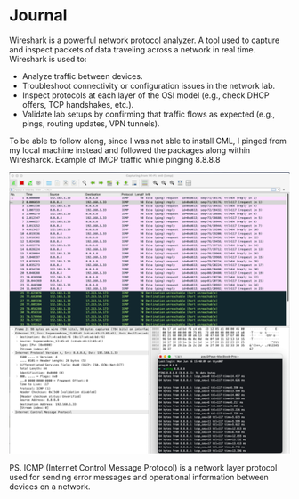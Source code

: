 # Journal

Wireshark is a powerful network protocol analyzer. A tool used to capture and
inspect packets of data traveling across a network in real time. Wireshark is
used to:

- Analyze traffic between devices.
- Troubleshoot connectivity or configuration issues in the network lab.
- Inspect protocols at each layer of the OSI model (e.g., check DHCP offers, TCP
  handshakes, etc.).
- Validate lab setups by confirming that traffic flows as expected (e.g., pings,
  routing updates, VPN tunnels).

To be able to follow along, since I was not able to install CML, I pinged from
my local machine instead and followed the packages along within Wiresharck.
Example of IMCP traffic while pinging 8.8.8.8

![Example IMCP](assets/example_imcp.png)

PS. ICMP (Internet Control Message Protocol) is a network layer protocol used
for sending error messages and operational information between devices on a
network.
